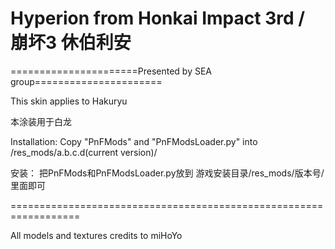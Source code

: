 ﻿# Hyperion from Honkai Impact 3rd / 崩坏3 休伯利安

======================Presented by SEA group======================

This skin applies to Hakuryu

本涂装用于白龙

Installation: 
Copy "PnFMods" and "PnFModsLoader.py" into /res_mods/a.b.c.d(current version)/

安装：
把PnFMods和PnFModsLoader.py放到
游戏安装目录/res_mods/版本号/ 
里面即可

==================================================================

All models and textures credits to miHoYo